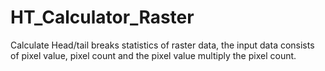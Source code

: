 # HT_Calculator_Raster
Calculate Head/tail breaks statistics of raster data, the input data consists of pixel value, pixel count and the pixel value multiply the pixel count.
